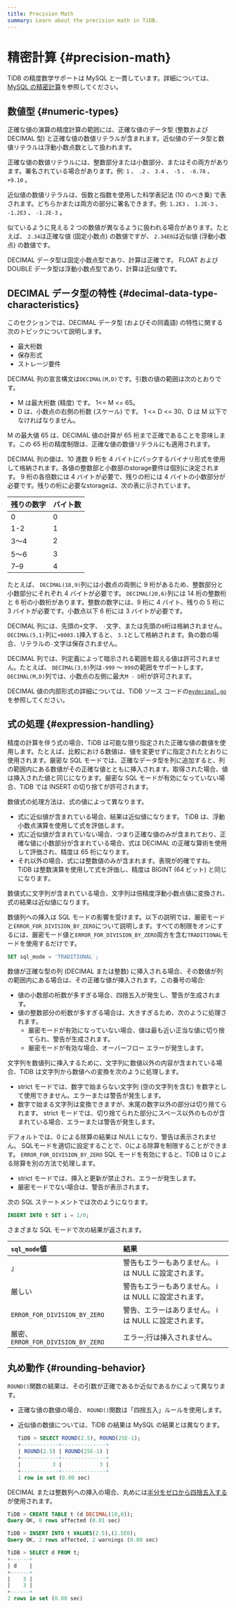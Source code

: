 ```yaml
---
title: Precision Math
summary: Learn about the precision math in TiDB.
---
```


# 精密計算 {#precision-math}

TiDB の精度数学サポートは MySQL と一貫しています。詳細については、 [MySQL の精密計算](https://dev.mysql.com/doc/refman/8.0/en/precision-math.html)を参照してください。

## 数値型 {#numeric-types}

正確な値の演算の精度計算の範囲には、正確な値のデータ型 (整数および DECIMAL 型) と正確な値の数値リテラルが含まれます。近似値のデータ型と数値リテラルは浮動小数点数として扱われます。

正確な値の数値リテラルには、整数部分または小数部分、またはその両方があります。署名されている場合があります。例: `1` 、 `.2` 、 `3.4` 、 `-5` 、 `-6.78` 、 `+9.10` 。

近似値の数値リテラルは、仮数と指数を使用した科学表記法 (10 のべき乗) で表されます。どちらかまたは両方の部分に署名できます。例: `1.2E3` 、 `1.2E-3` 、 `-1.2E3` 、 `-1.2E-3` 。

似ているように見える 2 つの数値が異なるように扱われる場合があります。たとえば、 `2.34`は正確な値 (固定小数点) の数値ですが、 `2.34E0`は近似値 (浮動小数点) の数値です。

DECIMAL データ型は固定小数点型であり、計算は正確です。 FLOAT および DOUBLE データ型は浮動小数点型であり、計算は近似値です。

## DECIMAL データ型の特性 {#decimal-data-type-characteristics}

このセクションでは、DECIMAL データ型 (およびその同義語) の特性に関する次のトピックについて説明します。

-   最大桁数
-   保存形式
-   ストレージ要件

DECIMAL 列の宣言構文は`DECIMAL(M,D)`です。引数の値の範囲は次のとおりです。

-   M は最大桁数 (精度) です。 1&lt;= M &lt;= 65。
-   D は、小数点の右側の桁数 (スケール) です。 1 &lt;= D &lt;= 30、D は M 以下でなければなりません。

M の最大値 65 は、DECIMAL 値の計算が 65 桁まで正確であることを意味します。この 65 桁の精度制限は、正確な値の数値リテラルにも適用されます。

DECIMAL 列の値は、10 進数 9 桁を 4 バイトにパックするバイナリ形式を使用して格納されます。各値の整数部と小数部のstorage要件は個別に決定されます。 9 桁の各倍数には 4 バイトが必要で、残りの桁には 4 バイトの小数部分が必要です。残りの桁に必要なstorageは、次の表に示されています。

| 残りの数字 | バイト数 |
| ----- | ---- |
| 0     | 0    |
| 1-2   | 1    |
| 3～4   | 2    |
| 5～6   | 3    |
| 7–9   | 4    |

たとえば、 `DECIMAL(18,9)`列には小数点の両側に 9 桁があるため、整数部分と小数部分にそれぞれ 4 バイトが必要です。 `DECIMAL(20,6)`列には 14 桁の整数桁と 6 桁の小数桁があります。整数の数字には、9 桁に 4 バイト、残りの 5 桁に 3 バイトが必要です。小数点以下 6 桁には 3 バイトが必要です。

DECIMAL 列には、先頭の`+`文字、 `-`文字、または先頭の`0`桁は格納されません。 `DECIMAL(5,1)`列に`+0003.1`挿入すると、 `3.1`として格納されます。負の数の場合、リテラルの`-`文字は保存されません。

DECIMAL 列では、列定義によって暗示される範囲を超える値は許可されません。たとえば、 `DECIMAL(3,0)`列は`-999` ～ `999`の範囲をサポートします。 `DECIMAL(M,D)`列では、小数点の左側に最大`M - D`桁が許可されます。

DECIMAL 値の内部形式の詳細については、TiDB ソース コードの[`mydecimal.go`](https://github.com/pingcap/tidb/blob/release-7.5/pkg/types/mydecimal.go)を参照してください。

## 式の処理 {#expression-handling}

精度の計算を伴う式の場合、TiDB は可能な限り指定された正確な値の数値を使用します。たとえば、比較における数値は、値を変更せずに指定されたとおりに使用されます。厳密な SQL モードでは、正確なデータ型を列に追加すると、列の範囲内にある数値がその正確な値とともに挿入されます。取得された場合、値は挿入された値と同じになります。厳密な SQL モードが有効になっていない場合、TiDB では INSERT の切り捨てが許可されます。

数値式の処理方法は、式の値によって異なります。

-   式に近似値が含まれている場合、結果は近似値になります。 TiDB は、浮動小数点演算を使用して式を評価します。
-   式に近似値が含まれていない場合、つまり正確な値のみが含まれており、正確な値に小数部分が含まれている場合、式は DECIMAL の正確な算術を使用して評価され、精度は 65 桁になります。
-   それ以外の場合、式には整数値のみが含まれます。表現が的確ですね。 TiDB は整数演算を使用して式を評価し、精度は BIGINT (64 ビット) と同じになります。

数値式に文字列が含まれている場合、文字列は倍精度浮動小数点値に変換され、式の結果は近似値になります。

数値列への挿入は SQL モードの影響を受けます。以下の説明では、厳密モードと`ERROR_FOR_DIVISION_BY_ZERO`について説明します。すべての制限をオンにするには、厳密モード値と`ERROR_FOR_DIVISION_BY_ZERO`両方を含む`TRADITIONAL`モードを使用するだけです。

```sql
SET sql_mode = 'TRADITIONAL`;
```

数値が正確な型の列 (DECIMAL または整数) に挿入される場合、その数値が列の範囲内にある場合は、その正確な値が挿入されます。この番号の場合:

-   値の小数部の桁数が多すぎる場合、四捨五入が発生し、警告が生成されます。
-   値の整数部分の桁数が多すぎる場合は、大きすぎるため、次のように処理されます。
    -   厳密モードが有効になっていない場合、値は最も近い正当な値に切り捨てられ、警告が生成されます。
    -   厳密モードが有効な場合、オーバーフロー エラーが発生します。

文字列を数値列に挿入するために、文字列に数値以外の内容が含まれている場合、TiDB は文字列から数値への変換を次のように処理します。

-   strict モードでは、数字で始まらない文字列 (空の文字列を含む) を数字として使用できません。エラーまたは警告が発生します。
-   数字で始まる文字列は変換できますが、末尾の数字以外の部分は切り捨てられます。 strict モードでは、切り捨てられた部分にスペース以外のものが含まれている場合、エラーまたは警告が発生します。

デフォルトでは、0 による除算の結果は NULL になり、警告は表示されません。 SQLモードを適切に設定することで、0による除算を制限することができます。 `ERROR_FOR_DIVISION_BY_ZERO` SQL モードを有効にすると、TiDB は 0 による除算を別の方法で処理します。

-   strict モードでは、挿入と更新が禁止され、エラーが発生します。
-   厳密モードでない場合は、警告が表示されます。

次の SQL ステートメントでは次のようになります。

```sql
INSERT INTO t SET i = 1/0;
```

さまざまな SQL モードで次の結果が返されます。

| `sql_mode`値                      | 結果                              |
| :------------------------------- | :------------------------------ |
| 」                                | 警告もエラーもありません。 i は NULL に設定されます。 |
| 厳しい                              | 警告もエラーもありません。 i は NULL に設定されます。 |
| `ERROR_FOR_DIVISION_BY_ZERO`     | 警告、エラーはありません。 i は NULL に設定されます。 |
| 厳密、 `ERROR_FOR_DIVISION_BY_ZERO` | エラー;行は挿入されません。                  |

## 丸め動作 {#rounding-behavior}

`ROUND()`関数の結果は、その引数が正確であるか近似であるかによって異なります。

-   正確な値の数値の場合、 `ROUND()`関数は「四捨五入」ルールを使用します。
-   近似値の数値については、TiDB の結果は MySQL の結果とは異なります。

    ```sql
    TiDB > SELECT ROUND(2.5), ROUND(25E-1);
    +------------+--------------+
    | ROUND(2.5) | ROUND(25E-1) |
    +------------+--------------+
    |          3 |            3 |
    +------------+--------------+
    1 row in set (0.00 sec)
    ```

DECIMAL または整数列への挿入の場合、丸めには[半分をゼロから四捨五入する](https://en.wikipedia.org/wiki/Rounding#Round_half_away_from_zero)が使用されます。

```sql
TiDB > CREATE TABLE t (d DECIMAL(10,0));
Query OK, 0 rows affected (0.01 sec)

TiDB > INSERT INTO t VALUES(2.5),(2.5E0);
Query OK, 2 rows affected, 2 warnings (0.00 sec)

TiDB > SELECT d FROM t;
+------+
| d    |
+------+
|    3 |
|    3 |
+------+
2 rows in set (0.00 sec)
```
